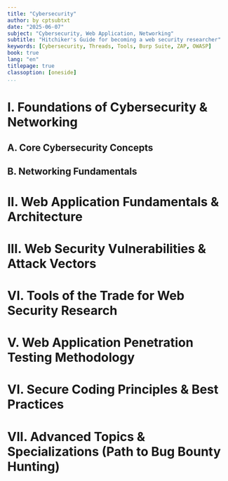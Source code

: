 ```yaml
---
title: "Cybersecurity"
author: by cptsubtxt
date: "2025-06-07"
subject: "Cybersecurity, Web Application, Networking"
subtitle: "Hitchiker's Guide for becoming a web security researcher"
keywords: [Cybersecurity, Threads, Tools, Burp Suite, ZAP, OWASP]
book: true
lang: "en"
titlepage: true
classoption: [oneside]
...
```


# I. Foundations of Cybersecurity & Networking

## A. Core Cybersecurity Concepts

## B. Networking Fundamentals

# II. Web Application Fundamentals & Architecture

# III. Web Security Vulnerabilities & Attack Vectors

# VI. Tools of the Trade for Web Security Research

# V. Web Application Penetration Testing Methodology

# VI. Secure Coding Principles & Best Practices

# VII. Advanced Topics & Specializations (Path to Bug Bounty Hunting)
